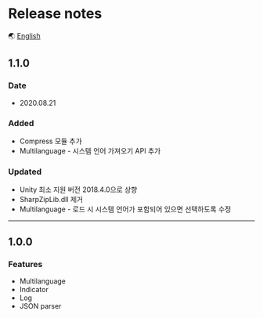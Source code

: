 # Release notes

🌏 [English](ReleaseNotes.en.md)

## 1.1.0

### Date

* 2020.08.21

### Added

* Compress 모듈 추가
* Multilanguage - 시스템 언어 가져오기 API 추가

### Updated

* Unity 최소 지원 버전 2018.4.0으로 상향
* SharpZipLib.dll 제거
* Multilanguage - 로드 시 시스템 언어가 포함되어 있으면 선택하도록 수정

---

## 1.0.0

### Features

* Multilanguage
* Indicator
* Log
* JSON parser